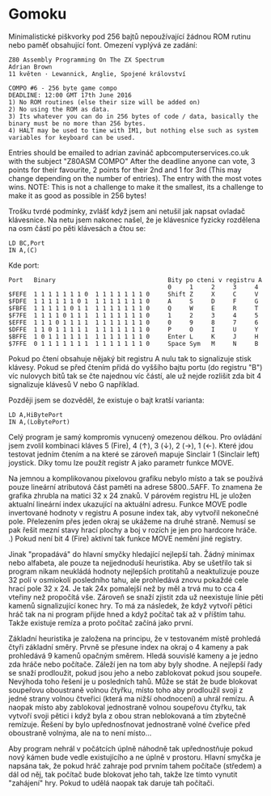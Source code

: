 Gomoku
======

Minimalistické piškvorky pod 256 bajtů nepoužívající žádnou ROM rutinu nebo paměť obsahující font. Omezení vyplývá ze zadání:

	Z80 Assembly Programming On The ZX Spectrum
	Adrian Brown
	11 květen · Lewannick, Anglie, Spojené království
	
	COMPO #6 - 256 byte game compo
	DEADLINE: 12:00 GMT 17th June 2016
	1) No ROM routines (else their size will be added on)
	2) No using the ROM as data.
	3) Its whatever you can do in 256 bytes of code / data, basically the binary must be no more than 256 bytes.
	4) HALT may be used to time with IM1, but nothing else such as system variables for keyboard can be used.

Entries should be emailed to adrian zavináč apbcomputerservices.co.uk with the subject "Z80ASM COMPO"
After the deadline anyone can vote, 3 points for their favourite, 2 points for their 2nd and 1 for 3rd (This may change depending on the number of entries). The entry with the most votes wins.
NOTE: This is not a challenge to make it the smallest, its a challenge to make it as good as possible in 256 bytes!

Trošku tvrdé podmínky, zvlášť když jsem ani netušil jak napsat ovladač klávesnice. Na netu jsem nakonec našel, že je klávesnice fyzicky rozdělena na osm částí po pěti klávesách a čtou se:

	LD BC,Port
	IN A,(C)
	
Kde port:

	Port   Binary                               Bity po cteni v registru A
	                                            0     1     2     3     4
	$FEFE  1 1 1 1 1 1 1 0  1 1 1 1 1 1 1 0     Shift Z     X     C     V
	$FDFE  1 1 1 1 1 1 0 1  1 1 1 1 1 1 1 0     A     S     D     F     G
	$FBFE  1 1 1 1 1 0 1 1  1 1 1 1 1 1 1 0     Q     W     E     R     T
	$F7FE  1 1 1 1 0 1 1 1  1 1 1 1 1 1 1 0     1     2     3     4     5
	$EFFE  1 1 1 0 1 1 1 1  1 1 1 1 1 1 1 0     0     9     8     7     6
	$DFFE  1 1 0 1 1 1 1 1  1 1 1 1 1 1 1 0     P     O     I     U     Y
	$BFFE  1 0 1 1 1 1 1 1  1 1 1 1 1 1 1 0     Enter L     K     J     H
	$7FFE  0 1 1 1 1 1 1 1  1 1 1 1 1 1 1 0     Space Sym   M     N     B

Pokud po čtení obsahuje nějaký bit registru A nulu tak to signalizuje stisk klávesy. Pokud se před čtením přidá do vyššího bajtu portu (do registru "B") víc nulovych bitů tak se čte najednou víc částí, ale už nejde rozlišit zda bit 4 signalizuje klávesů V nebo G například.

Později jsem se dozvěděl, že existuje o bajt kratší varianta:

	LD A,HiBytePort
	IN A,(LoBytePort) 

Celý program je samý kompromis vynucený omezenou délkou. Pro ovládání jsem zvolil kombinaci kláves 5 (Fire), 4 (↑), 3 (↓), 2 (→), 1 (←). Které jdou testovat jedním čtením a na které se zároveň mapuje Sinclair 1 (Sinclair left) joystick. Díky tomu lze použít registr A jako parametr funkce MOVE. 

Na jemnou a komplikovanou pixelovou grafiku nebylo místo a tak se používá pouze lineární atributová část paměti na adrese $5800..$5AFF. To znamena že grafika zhrubla na matici 32 x 24 znaků. V párovém registru HL je uložen aktualní lineární index ukazující na aktuální adresu. Funkce MOVE podle invertované hodnoty v registru A posune index tak, aby vytvořil nekonečné pole. Přelezením přes jeden okraj se ukážeme na druhé straně. Nemusí se pak řešit mezní stavy hrací plochy a boj v rozích je jen pro hardcore hráče. .) Pokud není bit 4 (Fire) aktivní tak funkce MOVE nemění jiné registry. 

Jinak "propadává" do hlavní smyčky hledající nejlepší tah. Žádný minimax nebo alfabeta, ale pouze ta nejjednoduší heuristika. Aby se ušetřilo tak si program nikam neukládá hodnoty nejlepších protitahů a neaktulizuje pouze 32 polí v osmiokolí posledního tahu, ale prohledává znovu pokaždé cele hrací pole 32 x 24. Je tak 24x pomalejší než by měl a trvá mu to cca 4 vteřiny než propočítá vše. Zároveň se snaží zjistit zda už neexistuje línie pěti kamenů signalizující konec hry. To má za následek, že když vytvoří pětici hráč tak na ni program přijde hned a když počítač tak až v příštím tahu. Takže existuje remíza a proto počítač začíná jako první.

Základní heuristika je založena na principu, že v testovaném místě prohledá čtyři základní směry. Prvně se přesune index na okraj o 4 kameny a pak prohledává 9 kamenů opačným směrem. Hledá souvislé kameny a je jedno zda hráče nebo počítače. Záleží jen na tom aby byly shodne. A nejlepší řady se snaží prodloužit, pokud jsou jeho a nebo zablokovat pokud jsou soupeře. Nevýhoda toho řešení je u posledních tahů. Může se stát že bude blokovat soupeřovu oboustraně volnou čtyřku, místo toho aby prodloužil svoji z jedné strany volnou čtveřici (která ma nižší ohodnocení) a uhrál remízu. A naopak místo aby zablokoval jednostraně volnou soupeřovu čtyřku, tak vytvoří svoji pětici i když byla z obou stran neblokovaná a tím zbytečně remízuje. Řešení by bylo upřednosťnovat jednostraně volné čveřice před oboustraně volnýma, ale na to není místo...

Aby program nehrál v počátcích úplně náhodně tak upřednostňuje pokud nový kámen bude vedle existujícího a ne úplně v prostoru. Hlavní smyčka je napsána tak, že pokud hráč zahraje pod prvním tahem počítače (středem) a dál od něj, tak počítač bude blokovat jeho tah, takže lze tímto vynutit "zahájení" hry. Pokud to udělá naopak tak daruje tah počítači.

